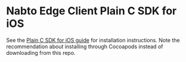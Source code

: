 # Nabto Edge Client Plain C SDK for iOS

See the [Plain C SDK for iOS guide](https://docs.nabto.com/developer/platforms/ios/plainc.html) for installation instructions. Note the recommendation about installing through Cocoapods instead of downloading from this repo.
